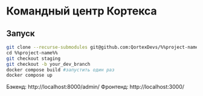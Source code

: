 # Командный центр Кортекса

## Запуск
```sh
git clone --recurse-submodules git@github.com:QortexDevs/%%project-name%%.git
сd %%project-name%%
git checkout staging
git checkout -b your_dev_branch
docker compose build #запустить один раз
docker compose up
```

Бэкенд: http://localhost:8000/admin/
Фронтенд: http://localhost:3000/

